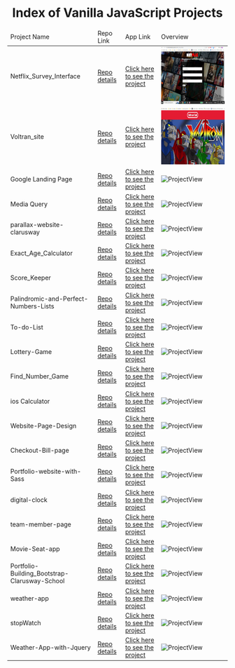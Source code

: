 <p align="center"> 
  
<h1 align="center">Index of Vanilla JavaScript Projects</h1>

</p>

<table>
    <thead>
        <tr>
            <td>Project Name</td>
            <td>Repo Link</td>
            <td>App Link</td>
            <td>Overview</td>
        </tr>
    </thead>
    <tbody> 
        <tr>
            <td>Netflix_Survey_Interface</td>
            <td><a href="https://github.com/BedirhanTalhaKuzucu/form_with_html_css" target="_blank">Repo details</a></td>
            <td><a href="https://bedirhantalhakuzucu.github.io/netflix_survey_interface/" target="_blank">Click here to see the project</a></td>
            <td><img style="width:500px;" src="https://github.com/BedirhanTalhaKuzucu/Index-of-My-Vanilla-JavaScript-Projects/blob/main/media/netflixsurveyformOverview.png" alt="ProjectView" height=130></td> 
        </tr>
        <tr>
            <td>Voltran_site</td>
            <td><a href="https://github.com/BedirhanTalhaKuzucu/voltran_site-" target="_blank">Repo details</a></td>
            <td><a href="https://bedirhantalhakuzucu.github.io/voltran_site-/" target="_blank">Click here to see the project</a></td>
            <td><img style="width:500px;" src="https://github.com/BedirhanTalhaKuzucu/Index-of-My-Vanilla-JavaScript-Projects/blob/main/media/media.gif" alt="ProjectView" height=130></td> 
        </tr>
        <tr>
            <td>Google Landing Page</td>
            <td><a href="https://github.com/BedirhanTalhaKuzucu/google_landing_page" target="_blank">Repo details</a></td>
            <td><a href="https://bedirhantalhakuzucu.github.io/google_landing_page/" target="_blank">Click here to see the project</a></td>
            <td><img style="width:500px;" src="./gifs/DigitalClock.gif" alt="ProjectView" height=130></td> 
        </tr>
        <tr>
            <td>Media Query</td>
            <td><a href="" target="_blank">Repo details</a></td>
            <td><a href="https://github.com/BedirhanTalhaKuzucu/flex_box-media_query" target="_blank">Click here to see the project</a></td>
            <td><img style="width:500px;" src="https://bedirhantalhakuzucu.github.io/flex_box-media_query/" alt="ProjectView" height=130></td> 
        </tr>
        <tr>
            <td>parallax-website-clarusway</td>
            <td><a href="https://github.com/BedirhanTalhaKuzucu/parallax-website-clarusway" target="_blank">Repo details</a></td>
            <td><a href="https://bedirhantalhakuzucu.github.io/parallax-website-clarusway/">Click here to see the project</a></td>
            <td><img style="width:500px;" src="./gifs/LightBulb.gif" alt="ProjectView" height=130></td> 
        </tr>
        <tr>
            <td>Exact_Age_Calculator</td>
            <td><a href="https://github.com/BedirhanTalhaKuzucu/Exact_Age_Calculator" target="_blank">Repo details</a></td>
            <td><a href="https://bedirhantalhakuzucu.github.io/JS---Project-01_Exact_Age_Calculator/" target="_blank">Click here to see the project</a></td>
            <td><img style="width:500px;" src="" alt="ProjectView" height=130></td> 
        </tr>
        <tr>
            <td>Score_Keeper</td>
            <td><a href="https://github.com/BedirhanTalhaKuzucu/Score-Keeper/tree/main" target="_blank">Repo details</a></td>
            <td><a href="https://bedirhantalhakuzucu.github.io/Score-Keeper/" target="_blank">Click here to see the project</a></td>
            <td><img style="width:500px;" src="" alt="ProjectView" height=130></td> 
        </tr>
        <tr>
            <td>Palindromic-and-Perfect-Numbers-Lists</td>
            <td><a href="https://github.com/BedirhanTalhaKuzucu/Palindromic-and-Perfect-Numbers-Lists" target="_blank">Repo details</a></td>
            <td><a href="https://bedirhantalhakuzucu.github.io/Palindromic-and-Perfect-Numbers-Lists/" target="_blank">Click here to see the project</a></td>
            <td><img style="width:500px;" src="ReverseWords.gif" alt="ProjectView" height=130></td> 
        </tr>
        <tr>
            <td>To-do-List</td>
            <td><a href="https://github.com/BedirhanTalhaKuzucu/to-do-list-website" target="_blank">Repo details</a></td>
            <td><a href="https://bedirhantalhakuzucu.github.io/to-do-list-website/" target="_blank">Click here to see the project</a></td>
            <td><img style="width:500px;" src="ReverseWords.gif" alt="ProjectView" height=130></td> 
        </tr>
        <tr>
            <td> Lottery-Game </td>
            <td><a href="https://github.com/BedirhanTalhaKuzucu/Lottery-Game" target="_blank">Repo details</a></td>
            <td><a href="https://bedirhantalhakuzucu.github.io/Lottery-Game/" target="_blank">Click here to see the project</a></td>
            <td><img style="width:500px;" src="ReverseWords.gif" alt="ProjectView" height=130></td> 
        </tr>
        <tr>
            <td> Find_Number_Game </td>
            <td><a href="https://github.com/BedirhanTalhaKuzucu/Find_Number_Game" target="_blank">Repo details</a></td>
            <td><a href="https://bedirhantalhakuzucu.github.io/Find_Number_Game/" target="_blank">Click here to see the project</a></td>
            <td><img style="width:500px;" src="ReverseWords.gif" alt="ProjectView" height=130></td> 
        </tr>
        <tr>
            <td> ios Calculator </td>
            <td><a href="https://github.com/BedirhanTalhaKuzucu/ios-calculator" target="_blank">Repo details</a></td>
            <td><a href="https://bedirhantalhakuzucu.github.io/ios-calculator/" target="_blank">Click here to see the project</a></td>
            <td><img style="width:500px;" src="ReverseWords.gif" alt="ProjectView" height=130></td> 
        </tr>
        <tr>
            <td> Website-Page-Design </td>
            <td><a href="https://github.com/BedirhanTalhaKuzucu/Website-Page-Design" target="_blank">Repo details</a></td>
            <td><a href="https://bedirhantalhakuzucu.github.io/Website-Page-Design/" target="_blank">Click here to see the project</a></td>
            <td><img style="width:500px;" src="ReverseWords.gif" alt="ProjectView" height=130></td> 
        </tr>
        <tr>
            <td> Checkout-Bill-page </td>
            <td><a href="https://github.com/BedirhanTalhaKuzucu/checkout-bill-page" target="_blank">Repo details</a></td>
            <td><a href="https://bedirhantalhakuzucu.github.io/checkout-bill-page/" target="_blank">Click here to see the project</a></td>
            <td><img style="width:500px;" src="ReverseWords.gif" alt="ProjectView" height=130></td> 
        </tr>
        <tr>
            <td> Portfolio-website-with-Sass </td>
            <td><a href="https://github.com/BedirhanTalhaKuzucu/Portfolio-website-with-Sass" target="_blank">Repo details</a></td>
            <td><a href="https://bedirhantalhakuzucu.github.io/Portfolio-website-with-Sass/" target="_blank">Click here to see the project</a></td>
            <td><img style="width:500px;" src="ReverseWords.gif" alt="ProjectView" height=130></td> 
        </tr>
        <tr>
            <td> digital-clock </td>
            <td><a href="https://github.com/BedirhanTalhaKuzucu/digital-clock" target="_blank">Repo details</a></td>
            <td><a href="https://bedirhantalhakuzucu.github.io/digital-clock/" target="_blank">Click here to see the project</a></td>
            <td><img style="width:500px;" src="ReverseWords.gif" alt="ProjectView" height=130></td> 
        </tr>
        <tr>
            <td> team-member-page </td>
            <td><a href="https://github.com/BedirhanTalhaKuzucu/team-member-page" target="_blank">Repo details</a></td>
            <td><a href="https://bedirhantalhakuzucu.github.io/team-member-page/" target="_blank">Click here to see the project</a></td>
            <td><img style="width:500px;" src="ReverseWords.gif" alt="ProjectView" height=130></td> 
        </tr>
        <tr>
            <td> Movie-Seat-app </td>
            <td><a href="https://github.com/BedirhanTalhaKuzucu/Movie-Seat-app" target="_blank">Repo details</a></td>
            <td><a href="https://bedirhantalhakuzucu.github.io/Movie-Seat-app/" target="_blank">Click here to see the project</a></td>
            <td><img style="width:500px;" src="ReverseWords.gif" alt="ProjectView" height=130></td> 
        </tr>
        <tr>
            <td> Portfolio-Building_Bootstrap-Clarusway-School </td>
            <td><a href="https://github.com/BedirhanTalhaKuzucu/Portfolio-Building_Bootstrap-Clarusway-School" target="_blank">Repo details</a></td>
            <td><a href="https://bedirhantalhakuzucu.github.io/Portfolio-Building_Bootstrap-Clarusway-School/" target="_blank">Click here to see the project</a></td>
            <td><img style="width:500px;" src="ReverseWords.gif" alt="ProjectView" height=130></td> 
        </tr>
        <tr>
            <td>weather-app  </td>
            <td><a href="https://github.com/BedirhanTalhaKuzucu/weather-app" target="_blank">Repo details</a></td>
            <td><a href="https://bedirhantalhakuzucu.github.io/weather-app/" target="_blank">Click here to see the project</a></td>
            <td><img style="width:500px;" src="ReverseWords.gif" alt="ProjectView" height=130></td> 
        </tr>
        <tr>
            <td> stopWatch </td>
            <td><a href="https://github.com/BedirhanTalhaKuzucu/stopWatch" target="_blank">Repo details</a></td>
            <td><a href="https://bedirhantalhakuzucu.github.io/stopWatch/" target="_blank">Click here to see the project</a></td>
            <td><img style="width:500px;" src="ReverseWords.gif" alt="ProjectView" height=130></td> 
        </tr>
        <tr>
            <td> Weather-App-with-Jquery </td>
            <td><a href="https://github.com/BedirhanTalhaKuzucu/Weather-App-with-Jquery" target="_blank">Repo details</a></td>
            <td><a href="https://bedirhantalhakuzucu.github.io/Weather-App-with-Jquery/" target="_blank">Click here to see the project</a></td>
            <td><img style="width:500px;" src="ReverseWords.gif" alt="ProjectView" height=130></td> 
        </tr>

</tbody>
</table>
